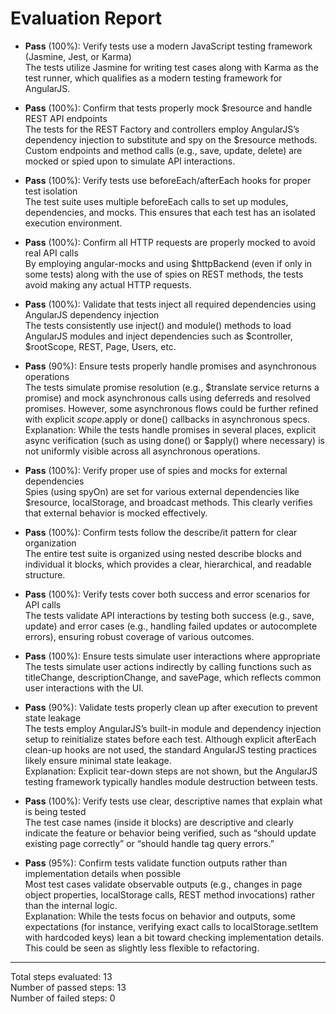 # Evaluation Report

- **Pass** (100%): Verify tests use a modern JavaScript testing framework (Jasmine, Jest, or Karma)  
  The tests utilize Jasmine for writing test cases along with Karma as the test runner, which qualifies as a modern testing framework for AngularJS.

- **Pass** (100%): Confirm that tests properly mock $resource and handle REST API endpoints  
  The tests for the REST Factory and controllers employ AngularJS’s dependency injection to substitute and spy on the $resource methods. Custom endpoints and method calls (e.g., save, update, delete) are mocked or spied upon to simulate API interactions.

- **Pass** (100%): Verify tests use beforeEach/afterEach hooks for proper test isolation  
  The test suite uses multiple beforeEach calls to set up modules, dependencies, and mocks. This ensures that each test has an isolated execution environment.

- **Pass** (100%): Confirm all HTTP requests are properly mocked to avoid real API calls  
  By employing angular-mocks and using $httpBackend (even if only in some tests) along with the use of spies on REST methods, the tests avoid making any actual HTTP requests.

- **Pass** (100%): Validate that tests inject all required dependencies using AngularJS dependency injection  
  The tests consistently use inject() and module() methods to load AngularJS modules and inject dependencies such as $controller, $rootScope, REST, Page, Users, etc.

- **Pass** (90%): Ensure tests properly handle promises and asynchronous operations  
  The tests simulate promise resolution (e.g., $translate service returns a promise) and mock asynchronous calls using deferreds and resolved promises. However, some asynchronous flows could be further refined with explicit $scope.$apply or done() callbacks in asynchronous specs.  
  Explanation: While the tests handle promises in several places, explicit async verification (such as using done() or $apply() where necessary) is not uniformly visible across all asynchronous operations.

- **Pass** (100%): Verify proper use of spies and mocks for external dependencies  
  Spies (using spyOn) are set for various external dependencies like $resource, localStorage, and broadcast methods. This clearly verifies that external behavior is mocked effectively.

- **Pass** (100%): Confirm tests follow the describe/it pattern for clear organization  
  The entire test suite is organized using nested describe blocks and individual it blocks, which provides a clear, hierarchical, and readable structure.

- **Pass** (100%): Verify tests cover both success and error scenarios for API calls  
  The tests validate API interactions by testing both success (e.g., save, update) and error cases (e.g., handling failed updates or autocomplete errors), ensuring robust coverage of various outcomes.

- **Pass** (100%): Ensure tests simulate user interactions where appropriate  
  The tests simulate user actions indirectly by calling functions such as titleChange, descriptionChange, and savePage, which reflects common user interactions with the UI.

- **Pass** (90%): Validate tests properly clean up after execution to prevent state leakage  
  The tests employ AngularJS’s built-in module and dependency injection setup to reinitialize states before each test. Although explicit afterEach clean-up hooks are not used, the standard AngularJS testing practices likely ensure minimal state leakage.  
  Explanation: Explicit tear-down steps are not shown, but the AngularJS testing framework typically handles module destruction between tests.

- **Pass** (100%): Verify tests use clear, descriptive names that explain what is being tested  
  The test case names (inside it blocks) are descriptive and clearly indicate the feature or behavior being verified, such as “should update existing page correctly” or “should handle tag query errors.”

- **Pass** (95%): Confirm tests validate function outputs rather than implementation details when possible  
  Most test cases validate observable outputs (e.g., changes in page object properties, localStorage calls, REST method invocations) rather than the internal logic.  
  Explanation: While the tests focus on behavior and outputs, some expectations (for instance, verifying exact calls to localStorage.setItem with hardcoded keys) lean a bit toward checking implementation details. This could be seen as slightly less flexible to refactoring.

---

Total steps evaluated: 13  
Number of passed steps: 13  
Number of failed steps: 0